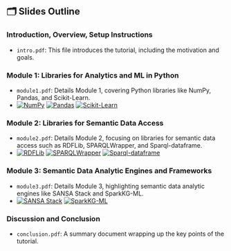 ## 🗂️ Slides Outline

### **Introduction, Overview, Setup Instructions**
- `intro.pdf`: This file introduces the tutorial, including the motivation and goals.

### **Module 1: Libraries for Analytics and ML in Python**
- `module1.pdf`: Details Module 1, covering Python libraries like NumPy, Pandas, and Scikit-Learn.
- [![NumPy](https://img.shields.io/badge/NumPy-013243?style=flat&logo=numpy&logoColor=white)](https://numpy.org/)
  [![Pandas](https://img.shields.io/badge/Pandas-150458?style=flat&logo=pandas&logoColor=white)](https://pandas.pydata.org/)
  [![Scikit-Learn](https://img.shields.io/badge/Scikit--Learn-F7931E?style=flat&logo=scikit-learn&logoColor=white)](https://scikit-learn.org/)

### **Module 2: Libraries for Semantic Data Access**
- `module2.pdf`: Details Module 2, focusing on libraries for semantic data access such as RDFLib, SPARQLWrapper, and Sparql-dataframe.
- [![RDFLib](https://img.shields.io/badge/RDFLib-004466?style=flat&logo=semantic-web&logoColor=white)](https://rdflib.readthedocs.io/)
  [![SPARQLWrapper](https://img.shields.io/badge/SPARQLWrapper-0A66C2?style=flat&logo=sparql&logoColor=white)](https://rdflib.github.io/sparqlwrapper/)
  [![Sparql-dataframe](https://img.shields.io/badge/Sparql--DataFrame-00BFFF?style=flat&logo=data&logoColor=white)](https://github.com/lawlesst/sparql-dataframe)

### **Module 3: Semantic Data Analytic Engines and Frameworks**
- `module3.pdf`: Details Module 3, highlighting semantic data analytic engines like SANSA Stack and SparkKG-ML.
- [![SANSA Stack](https://img.shields.io/badge/SANSA--Stack-FFA500?style=flat&logo=apache-spark&logoColor=white)](https://sansa-stack.github.io/)
  [![SparkKG-ML](https://img.shields.io/badge/SparkKG--ML-FF5722?style=flat&logo=big-data&logoColor=white)](https://github.com/IDIASLab/SparkKG-ML)

### **Discussion and Conclusion**
- `conclusion.pdf`: A summary document wrapping up the key points of the tutorial.
